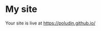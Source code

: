 # My site

Your site is live at <a href="https://poludin.github.io" target="_blank">https://poludin.github.io/</a>
